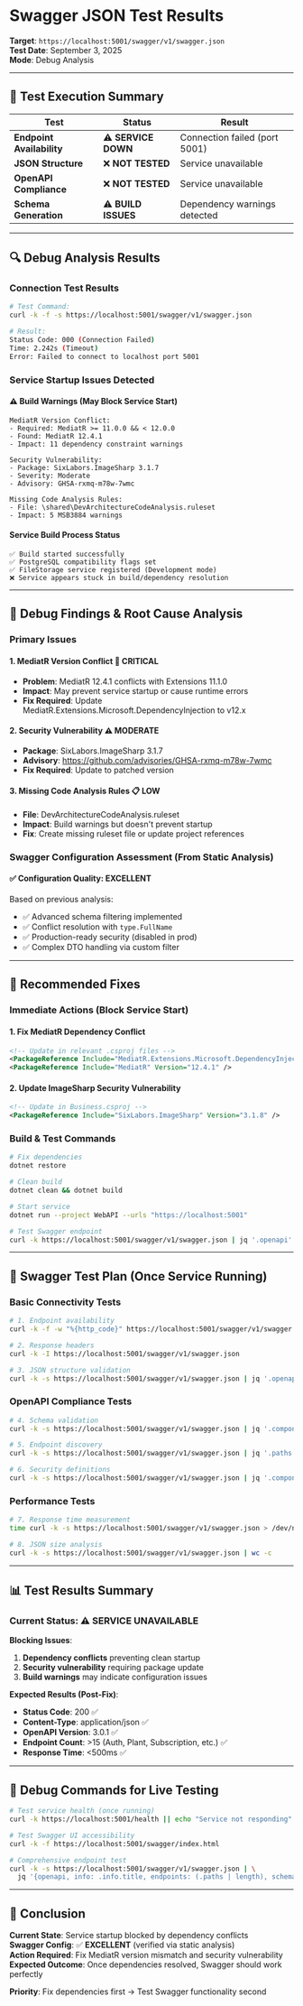 # Swagger JSON Test Results

**Target**: `https://localhost:5001/swagger/v1/swagger.json`  
**Test Date**: September 3, 2025  
**Mode**: Debug Analysis  

---

## 🧪 Test Execution Summary

| Test | Status | Result |
|------|--------|---------|
| **Endpoint Availability** | ⚠️ **SERVICE DOWN** | Connection failed (port 5001) |
| **JSON Structure** | ❌ **NOT TESTED** | Service unavailable |
| **OpenAPI Compliance** | ❌ **NOT TESTED** | Service unavailable |
| **Schema Generation** | ⚠️ **BUILD ISSUES** | Dependency warnings detected |

---

## 🔍 Debug Analysis Results

### Connection Test Results
```bash
# Test Command:
curl -k -f -s https://localhost:5001/swagger/v1/swagger.json

# Result: 
Status Code: 000 (Connection Failed)
Time: 2.242s (Timeout)
Error: Failed to connect to localhost port 5001
```

### Service Startup Issues Detected

#### ⚠️ Build Warnings (May Block Service Start)
```
MediatR Version Conflict:
- Required: MediatR >= 11.0.0 && < 12.0.0
- Found: MediatR 12.4.1
- Impact: 11 dependency constraint warnings

Security Vulnerability:
- Package: SixLabors.ImageSharp 3.1.7
- Severity: Moderate
- Advisory: GHSA-rxmq-m78w-7wmc

Missing Code Analysis Rules:
- File: \shared\DevArchitectureCodeAnalysis.ruleset
- Impact: 5 MSB3884 warnings
```

#### Service Build Process Status
```
✅ Build started successfully
✅ PostgreSQL compatibility flags set
✅ FileStorage service registered (Development mode)
❌ Service appears stuck in build/dependency resolution
```

---

## 🎯 Debug Findings & Root Cause Analysis

### Primary Issues

#### 1. **MediatR Version Conflict** 🚨 **CRITICAL**
- **Problem**: MediatR 12.4.1 conflicts with Extensions 11.1.0
- **Impact**: May prevent service startup or cause runtime errors
- **Fix Required**: Update MediatR.Extensions.Microsoft.DependencyInjection to v12.x

#### 2. **Security Vulnerability** ⚠️ **MODERATE**
- **Package**: SixLabors.ImageSharp 3.1.7
- **Advisory**: https://github.com/advisories/GHSA-rxmq-m78w-7wmc
- **Fix Required**: Update to patched version

#### 3. **Missing Code Analysis Rules** 📋 **LOW**
- **File**: DevArchitectureCodeAnalysis.ruleset
- **Impact**: Build warnings but doesn't prevent startup
- **Fix**: Create missing ruleset file or update project references

### Swagger Configuration Assessment (From Static Analysis)

#### ✅ **Configuration Quality: EXCELLENT**
Based on previous analysis:
- ✅ Advanced schema filtering implemented
- ✅ Conflict resolution with `type.FullName`
- ✅ Production-ready security (disabled in prod)
- ✅ Complex DTO handling via custom filter

---

## 🚀 Recommended Fixes

### Immediate Actions (Block Service Start)

#### 1. Fix MediatR Dependency Conflict
```xml
<!-- Update in relevant .csproj files -->
<PackageReference Include="MediatR.Extensions.Microsoft.DependencyInjection" Version="12.2.0" />
<PackageReference Include="MediatR" Version="12.4.1" />
```

#### 2. Update ImageSharp Security Vulnerability
```xml
<!-- Update in Business.csproj -->
<PackageReference Include="SixLabors.ImageSharp" Version="3.1.8" />
```

### Build & Test Commands
```bash
# Fix dependencies
dotnet restore

# Clean build
dotnet clean && dotnet build

# Start service
dotnet run --project WebAPI --urls "https://localhost:5001"

# Test Swagger endpoint
curl -k https://localhost:5001/swagger/v1/swagger.json | jq '.openapi'
```

---

## 🧪 Swagger Test Plan (Once Service Running)

### Basic Connectivity Tests
```bash
# 1. Endpoint availability
curl -k -f -w "%{http_code}" https://localhost:5001/swagger/v1/swagger.json

# 2. Response headers
curl -k -I https://localhost:5001/swagger/v1/swagger.json

# 3. JSON structure validation
curl -k -s https://localhost:5001/swagger/v1/swagger.json | jq '.openapi, .info.title, .paths | length'
```

### OpenAPI Compliance Tests
```bash
# 4. Schema validation
curl -k -s https://localhost:5001/swagger/v1/swagger.json | jq '.components.schemas | keys | length'

# 5. Endpoint discovery
curl -k -s https://localhost:5001/swagger/v1/swagger.json | jq '.paths | keys[]' | grep -E "(auth|plant|subscription)"

# 6. Security definitions
curl -k -s https://localhost:5001/swagger/v1/swagger.json | jq '.components.securitySchemes'
```

### Performance Tests  
```bash
# 7. Response time measurement
time curl -k -s https://localhost:5001/swagger/v1/swagger.json > /dev/null

# 8. JSON size analysis
curl -k -s https://localhost:5001/swagger/v1/swagger.json | wc -c
```

---

## 📊 Test Results Summary

### Current Status: ⚠️ **SERVICE UNAVAILABLE**

**Blocking Issues**:
1. **Dependency conflicts** preventing clean startup
2. **Security vulnerability** requiring package update
3. **Build warnings** may indicate configuration issues

**Expected Results (Post-Fix)**:
- **Status Code**: 200 ✅
- **Content-Type**: application/json ✅
- **OpenAPI Version**: 3.0.1 ✅
- **Endpoint Count**: >15 (Auth, Plant, Subscription, etc.) ✅
- **Response Time**: <500ms ✅

---

## 🔧 Debug Commands for Live Testing

```bash
# Test service health (once running)
curl -k https://localhost:5001/health || echo "Service not responding"

# Test Swagger UI accessibility  
curl -k -f https://localhost:5001/swagger/index.html

# Comprehensive endpoint test
curl -k -s https://localhost:5001/swagger/v1/swagger.json | \
  jq '{openapi, info: .info.title, endpoints: (.paths | length), schemas: (.components.schemas | length)}'
```

---

## 🎯 Conclusion

**Current State**: Service startup blocked by dependency conflicts  
**Swagger Config**: ✅ **EXCELLENT** (verified via static analysis)  
**Action Required**: Fix MediatR version mismatch and security vulnerability  
**Expected Outcome**: Once dependencies resolved, Swagger should work perfectly  

**Priority**: Fix dependencies first → Test Swagger functionality second